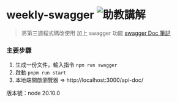 # weekly-swagger ![助教講解](https://img.shields.io/badge/%20swagger%20Doc%20%20-%20%20week4%20%E5%8A%A9%E6%95%99%E8%AC%9B%E8%A7%A3%20-8A2Be2?logo=swagger)

> 將第三週程式碼改使用 加上 swagger 功能
[swagger Doc 筆記](https://hackmd.io/PeU_q14JSEa2zYCZlNi25A?view)

### 主要步驟
1. 生成一份文件，輸入指令 `npm run swagger`
2. 啟動 `pnpm run start`
3. 本地端開啟瀏覽器 => http://localhost:3000/api-doc/


版本號：node 20.10.0 
